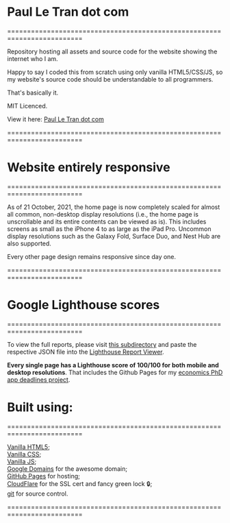 # Paul Le Tran dot com
=========================================================================

Repository hosting all assets and source code for the website showing the internet who I am.

Happy to say I coded this from scratch using only vanilla HTML5/CSS/JS, so my website's source code should be understandable to all programmers.

That's basically it.

MIT Licenced.

View it here: [Paul Le Tran dot com](https://paulletran.com/)

=========================================================================

# Website entirely responsive
=========================================================================

As of 21 October, 2021, the home page is now completely scaled for almost all common, non-desktop display resolutions (i.e., the home page is unscrollable and its entire contents can be viewed as is). This includes screens as small as the iPhone 4 to as large as the iPad Pro. Uncommon display resolutions such as the Galaxy Fold, Surface Duo, and Nest Hub are also supported.

Every other page design remains responsive since day one.

=========================================================================

# Google Lighthouse scores
=========================================================================

To view the full reports, please visit [this subdirectory](https://github.com/PaulTran47/paultran47.github.io/tree/master/lighthouse_reports) and paste the respective JSON file into the [Lighthouse Report Viewer](https://googlechrome.github.io/lighthouse/viewer/).

**Every single page has a Lighthouse score of 100/100 for both mobile and desktop resolutions**. That includes the Github Pages for my [economics PhD app deadlines project](https://github.com/PaulTran47/econ-grad-app-deadlines).

# Built using:
=========================================================================

[Vanilla HTML5](https://developer.mozilla.org/en-US/docs/Web/HTML);<br>
[Vanilla CSS](https://developer.mozilla.org/en-US/docs/Web/CSS);<br>
[Vanilla JS](https://developer.mozilla.org/en-US/docs/Web/JavaScript);<br>
[Google Domains](https://domains.google/) for the awesome domain;<br>
[GitHub Pages](https://pages.github.com/) for hosting;<br>
[CloudFlare](https://www.cloudflare.com/) for the SSL cert and fancy green lock :lock:;<br>
[git](https://git-scm.com/) for source control.

=========================================================================
